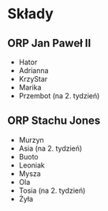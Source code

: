 # Składy

## ORP Jan Paweł II

- Hator
- Adrianna
- KrzyStar
- Marika
- Przembot (na 2. tydzień)

## ORP Stachu Jones

- Murzyn
- Asia (na 2. tydzień)
- Buoto
- Leoniak
- Mysza
- Ola
- Tosia (na 2. tydzień)
- Żyła
